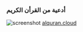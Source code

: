 ### أدعية من القرأن الكريم
![screenshot](https://i.imgur.com/29IYVhq.png)
[alquran.cloud](https://alquran.cloud/api)
